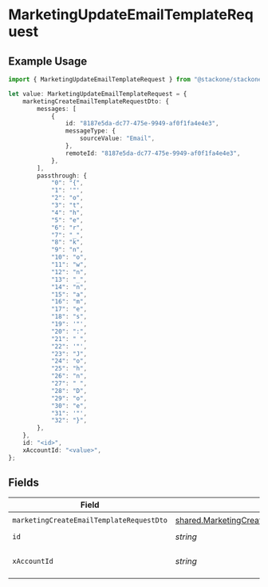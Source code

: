 # MarketingUpdateEmailTemplateRequest

## Example Usage

```typescript
import { MarketingUpdateEmailTemplateRequest } from "@stackone/stackone-client-ts/sdk/models/operations";

let value: MarketingUpdateEmailTemplateRequest = {
    marketingCreateEmailTemplateRequestDto: {
        messages: [
            {
                id: "8187e5da-dc77-475e-9949-af0f1fa4e4e3",
                messageType: {
                    sourceValue: "Email",
                },
                remoteId: "8187e5da-dc77-475e-9949-af0f1fa4e4e3",
            },
        ],
        passthrough: {
            "0": "{",
            "1": '"',
            "2": "o",
            "3": "t",
            "4": "h",
            "5": "e",
            "6": "r",
            "7": "_",
            "8": "k",
            "9": "n",
            "10": "o",
            "11": "w",
            "12": "n",
            "13": "_",
            "14": "n",
            "15": "a",
            "16": "m",
            "17": "e",
            "18": "s",
            "19": '"',
            "20": ":",
            "21": " ",
            "22": '"',
            "23": "J",
            "24": "o",
            "25": "h",
            "26": "n",
            "27": " ",
            "28": "D",
            "29": "o",
            "30": "e",
            "31": '"',
            "32": "}",
        },
    },
    id: "<id>",
    xAccountId: "<value>",
};
```

## Fields

| Field                                                                                                                 | Type                                                                                                                  | Required                                                                                                              | Description                                                                                                           |
| --------------------------------------------------------------------------------------------------------------------- | --------------------------------------------------------------------------------------------------------------------- | --------------------------------------------------------------------------------------------------------------------- | --------------------------------------------------------------------------------------------------------------------- |
| `marketingCreateEmailTemplateRequestDto`                                                                              | [shared.MarketingCreateEmailTemplateRequestDto](../../../sdk/models/shared/marketingcreateemailtemplaterequestdto.md) | :heavy_check_mark:                                                                                                    | N/A                                                                                                                   |
| `id`                                                                                                                  | *string*                                                                                                              | :heavy_check_mark:                                                                                                    | N/A                                                                                                                   |
| `xAccountId`                                                                                                          | *string*                                                                                                              | :heavy_check_mark:                                                                                                    | The account identifier                                                                                                |